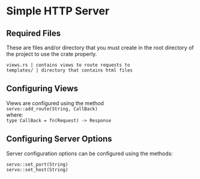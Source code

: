 # Simple HTTP Server

## Required Files
These are files and/or directory that you must create in the root directory of the project to use the crate properly.

```
views.rs | contains views to route requests to
templates/ | directory that contains html files
```

## Configuring Views
Views are configured using the method<br>
`servo::add_route(String, CallBack)`<br>
where:<br>
`type CallBack = fn(Request) -> Response`<br>

## Configuring Server Options
Server configuration options can be configured using the methods:<br>
```
servo::set_port(String)
servo::set_host(String)
```
